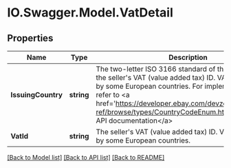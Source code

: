 # IO.Swagger.Model.VatDetail
## Properties

Name | Type | Description | Notes
------------ | ------------- | ------------- | -------------
**IssuingCountry** | **string** | The two-letter ISO 3166 standard of the country issuing the seller&#39;s VAT (value added tax) ID. VAT is a tax added by some European countries. For implementation help, refer to &lt;a href&#x3D;&#39;https://developer.ebay.com/devzone/rest/api-ref/browse/types/CountryCodeEnum.html&#39;&gt;eBay API documentation&lt;/a&gt; | [optional] 
**VatId** | **string** | The seller&#39;s VAT (value added tax) ID. VAT is a tax added by some European countries. | [optional] 

[[Back to Model list]](../README.md#documentation-for-models) [[Back to API list]](../README.md#documentation-for-api-endpoints) [[Back to README]](../README.md)

